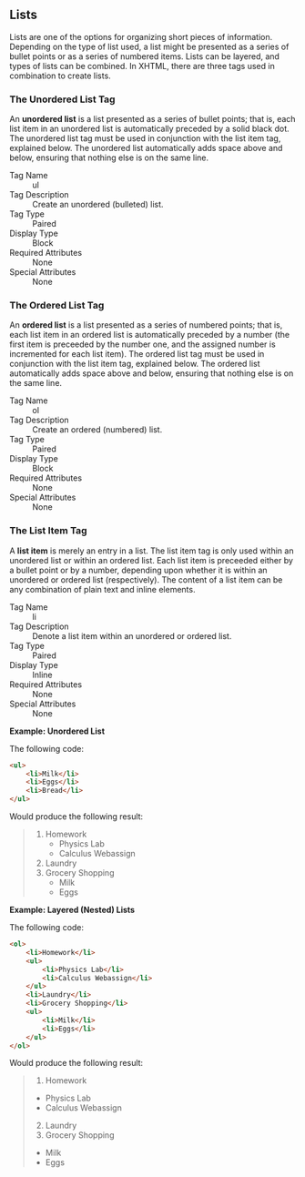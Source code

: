 ## Lists

Lists are one of the options for organizing short pieces of information. Depending on the type of list used, a list might be presented as a series of bullet points or as a series of numbered items. Lists can be layered, and types of lists can be combined. In XHTML, there are three tags used in combination to create lists.

### The Unordered List Tag

An **unordered list** is a list presented as a series of bullet points; that is, each list item in an unordered list is automatically preceded by a solid black dot. The unordered list tag must be used in conjunction with the list item tag, explained below. The unordered list automatically adds space above and below, ensuring that nothing else is on the same line.

<dl>
    <dt>Tag Name</dt> <dd>ul</dd>
    <dt>Tag Description</dt> <dd>Create an unordered (bulleted) list.</dd>
    <dt>Tag Type</dt> <dd>Paired</dd>
    <dt>Display Type</dt> <dd>Block</dd>
    <dt>Required Attributes</dt> <dd>None</dd>
    <dt>Special Attributes</dt> <dd>None</dd>
</dl>

### The Ordered List Tag

An **ordered list** is a list presented as a series of numbered points; that is, each list item in an ordered list is automatically preceded by a number (the first item is preceeded by the number one, and the assigned number is incremented for each list item). The ordered list tag must be used in conjunction with the list item tag, explained below. The ordered list automatically adds space above and below, ensuring that nothing else is on the same line.

<dl>
    <dt>Tag Name</dt> <dd>ol</dd>
    <dt>Tag Description</dt> <dd>Create an ordered (numbered) list.</dd>
    <dt>Tag Type</dt> <dd>Paired</dd>
    <dt>Display Type</dt> <dd>Block</dd>
    <dt>Required Attributes</dt> <dd>None</dd>
    <dt>Special Attributes</dt> <dd>None</dd>
</dl>

### The List Item Tag

A **list item** is merely an entry in a list. The list item tag is only used within an unordered list or within an ordered list. Each list item is preceeded either by a bullet point or by a number, depending upon whether it is within an unordered or ordered list (respectively). The content of a list item can be any combination of plain text and inline elements.

<dl>
    <dt>Tag Name</dt> <dd>li</dd>
    <dt>Tag Description</dt> <dd>Denote a list item within an unordered or ordered list.</dd>
    <dt>Tag Type</dt> <dd>Paired</dd>
    <dt>Display Type</dt> <dd>Inline</dd>
    <dt>Required Attributes</dt> <dd>None</dd>
    <dt>Special Attributes</dt> <dd>None</dd>
</dl>

**Example: Unordered List**

The following code:

```HTML
<ul>
    <li>Milk</li>
    <li>Eggs</li>
    <li>Bread</li>
</ul>
```

Would produce the following result:

> <ol>
>     <li>
>         Homework
>         <ul>
>             <li>Physics Lab</li>
>             <li>Calculus Webassign</li>
>         </ul>
>     </li>
>     <li>Laundry</li>
>     <li>
>         Grocery Shopping
>         <ul>
>             <li>Milk</li>
>             <li>Eggs</li>
>        </ul>
>     </li>
> </ol>

**Example: Layered (Nested) Lists**

The following code:

```HTML
<ol>
    <li>Homework</li>
    <ul>
        <li>Physics Lab</li>
        <li>Calculus Webassign</li>
    </ul>
    <li>Laundry</li>
    <li>Grocery Shopping</li>
    <ul>
        <li>Milk</li>
        <li>Eggs</li>
    </ul>
</ol>
```

Would produce the following result:

> 1. Homework
>  * Physics Lab
>  * Calculus Webassign
> 2. Laundry
> 3. Grocery Shopping
>  * Milk
>  * Eggs
